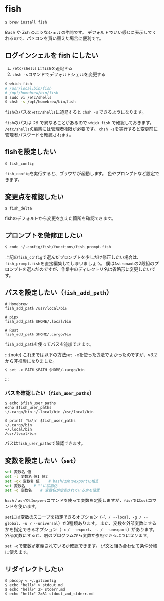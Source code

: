 # fish

```bash
$ brew install fish
```

Bash や Zsh のようなシェルの仲間です。
デフォルトでいい感じに表示してくれるので、パソコンを買い替えた場合に便利です。

## ログインシェルを fish にしたい

1. `/etc/shells` に`fish`を追記する
2. `chsh -s`コマンドでデフォルトシェルを変更する

```bash
$ which fish
# /usr/local/bin/fish
# /opt/homebrew/bin/fish
$ sudo vi /etc/shells
$ chsh -s /opt/homebrew/bin/fish
```

`fish`のパスを`/etc/shells`に追記すると `chsh -s` できるようになります。

`fish`のパスは OS で異なることがあるので `which fish` で確認しておきます。
`/etc/shells`の編集には管理者権限が必要です。
`chsh -s`を実行すると変更前に管理者パスワードを確認されます。

## fishを設定したい

```bash
$ fish_config
```

``fish_config``を実行すると、ブラウザが起動します。
色やプロンプトなど設定できます。

## 変更点を確認したい

```bash
$ fish_delta
```

fishのデフォルトから変更を加えた箇所を確認できます。

## プロンプトを微修正したい

```bash
$ code ~/.config/fish/functions/fish_prompt.fish
```

上記の``fish_config``で選んだプロンプトを少しだけ修正したい場合は、``fish_prompt.fish``を直接編集してしまいましょう。
僕は``Astronaut``の2段組のプロンプトを選んだのですが、作業中のディレクトリ名は省略形に変更したいです。

## パスを設定したい（``fish_add_path``）

```fish
# Homebrew
fish_add_path /usr/local/bin

# pipx
fish_add_path $HOME/.local/bin

# Rust
fish_add_path $HOME/.cargo/bin
```

``fish_add_path``を使ってパスを追加できます。

:::{note}
これまでは以下の方法``set -x``を使った方法でよかったのですが、v3.2から非推奨になりました。

```console
$ set -x PATH $PATH $HOME/.cargo/bin
```

:::

### パスを確認したい（``fish_user_paths``）

```console
$ echo $fish_user_paths
echo $fish_user_paths
~/.cargo/bin ~/.local/bin /usr/local/bin

$ printf '%s\n' $fish_user_paths
~/.cargo/bin
~/.local/bin
/usr/local/bin
```

パスは``fish_user_paths``で確認できます。

## 変数を設定したい（``set``）

```bash
set 変数名 値
set -l 変数名 値1 値2
set -gx 変数名 値    # bash/zshのexportに相当
set 変数名    # ""に初期化
set -q 変数名    # 変数名が定義されているかを確認
```

``bash`` / ``zsh``では``export``コマンドを使って変数を定義しますが、``fish``では``set``コマンドを使います。

``set``には変数のスコープを指定できるオプション（``-l / --local``、``-g / --global``、``-u / --universal``）が3種類あります。
また、変数を外部変数にするかを指定できるオプション（``-x / --export``、``-u / --unexport``）があります。
外部変数にすると、別のプログラムから変数が参照できるようになります。

``set -q``で変数が定義されているか確認できます。
``if``文と組み合わせて条件分岐に使えます。


## リダイレクトしたい

```
$ pbcopy < ~/.gitconfig
$ echo "hello" > stdout.md
$ echo "hello" 2> stderr.md
$ echo "hello" 2>&1 stdout_and_stderr.md
```
